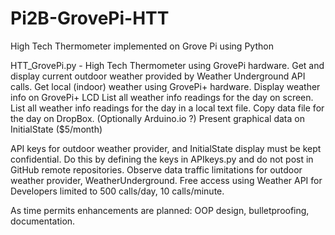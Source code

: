 # Pi2B-GrovePi-HTT
High Tech Thermometer implemented on Grove Pi using Python

HTT_GrovePi.py  - High Tech Thermometer using GrovePi hardware.
Get and display current outdoor weather provided by Weather Underground API calls.
Get local (indoor) weather using GrovePi+ hardware.
Display weather info on GrovePi+ LCD
List all weather info readings for the day on screen.
List all weather info readings for the day in a local text file.
Copy data file for the day on DropBox.   (Optionally Arduino.io ?)
Present graphical data on InitialState ($5/month)

API keys for outdoor weather provider, and InitialState display must be kept confidential.
Do this by defining the keys in APIkeys.py and do not post in GitHub remote repositories.
Observe data traffic limitations for outdoor weather provider, WeatherUnderground.
    Free access using Weather API for Developers limited to 500 calls/day, 10 calls/minute.  
    
As time permits enhancements are planned:  OOP design, bulletproofing, documentation.
